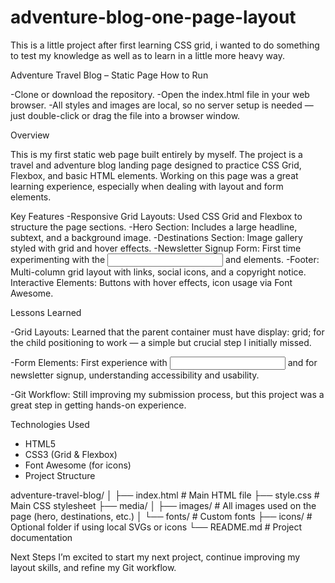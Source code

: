 # adventure-blog-one-page-layout
This is a little project after first learning CSS grid, i wanted to do something to test my knowledge as well as to learn in a little more heavy way.

Adventure Travel Blog – Static Page
How to Run

-Clone or download the repository.
-Open the index.html file in your web browser.
-All styles and images are local, so no server setup is needed — just double-click or drag the file into a browser window.

Overview

This is my first static web page built entirely by myself. The project is a travel and adventure blog landing page designed to practice CSS Grid, Flexbox, and basic HTML elements.
Working on this page was a great learning experience, especially when dealing with layout and form elements.

Key Features
-Responsive Grid Layouts: Used CSS Grid and Flexbox to structure the page sections.
-Hero Section: Includes a large headline, subtext, and a background image.
-Destinations Section: Image gallery styled with grid and hover effects.
-Newsletter Signup Form: First time experimenting with the <input> and <label> elements.
-Footer: Multi-column grid layout with links, social icons, and a copyright notice.
Interactive Elements: Buttons with hover effects, icon usage via Font Awesome.

Lessons Learned

-Grid Layouts: Learned that the parent container must have display: grid; for the child positioning to work — a simple but crucial step I initially missed.

-Form Elements: First experience with <input> and <label> for newsletter signup, understanding accessibility and usability.

-Git Workflow: Still improving my submission process, but this project was a great step in getting hands-on experience.

Technologies Used
* HTML5
* CSS3 (Grid & Flexbox)
* Font Awesome (for icons)
* Project Structure

adventure-travel-blog/
│
├── index.html            # Main HTML file
├── style.css             # Main CSS stylesheet
├── media/
│   ├── images/           # All images used on the page (hero, destinations, etc.)
│   └── fonts/            # Custom fonts
├── icons/                # Optional folder if using local SVGs or icons
└── README.md             # Project documentation

Next Steps
I’m excited to start my next project, continue improving my layout skills, and refine my Git workflow.
